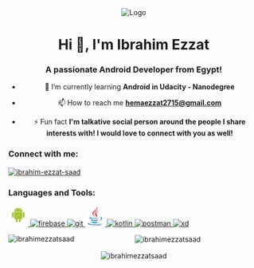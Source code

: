 
<div align="center">
    <img src="https://f8n-production.s3.amazonaws.com/creators/profile/glf3qn30u-fnd-bg-man-outta-time-gif-l57y99.gif" alt="Logo" width="100%" height="400" />
  </a>



<h1 align="center">Hi 👋, I'm Ibrahim Ezzat</h1>  
<h3 align="center">A passionate Android Developer from Egypt!</h3>  
  
  
- 🌱 I’m currently learning **Android in Udacity - Nanodegree**  
  
- 📫 How to reach me **hemaezzat2715@gmail.com**  
  
- ⚡ Fun fact **I'm talkative social person around the people I share interests with! I would love to connect with you as well!**  
  
<h3 align="left">Connect with me:</h3>  
<p align="left">  
<a href="https://linkedin.com/in/ibrahim-ezzat-saad" target="blank"><img align="center" src="https://raw.githubusercontent.com/rahuldkjain/github-profile-readme-generator/master/src/images/icons/Social/linked-in-alt.svg" alt="ibrahim-ezzat-saad" height="30" width="40" /></a>  
</p>  
  
<h3 align="left">Languages and Tools:</h3>  
<p align="left"> <a href="https://developer.android.com" target="_blank" rel="noreferrer"> <img src="https://raw.githubusercontent.com/devicons/devicon/master/icons/android/android-original-wordmark.svg" alt="android" width="40" height="40"/> </a> <a href="https://firebase.google.com/" target="_blank" rel="noreferrer"> <img src="https://www.vectorlogo.zone/logos/firebase/firebase-icon.svg" alt="firebase" width="40" height="40"/> </a> <a href="https://git-scm.com/" target="_blank" rel="noreferrer"> <img src="https://www.vectorlogo.zone/logos/git-scm/git-scm-icon.svg" alt="git" width="40" height="40"/> </a> <a href="https://www.java.com" target="_blank" rel="noreferrer"> <img src="https://raw.githubusercontent.com/devicons/devicon/master/icons/java/java-original.svg" alt="java" width="40" height="40"/> </a> <a href="https://kotlinlang.org" target="_blank" rel="noreferrer"> <img src="https://www.vectorlogo.zone/logos/kotlinlang/kotlinlang-icon.svg" alt="kotlin" width="40" height="40"/> </a> <a href="https://postman.com" target="_blank" rel="noreferrer"> <img src="https://www.vectorlogo.zone/logos/getpostman/getpostman-icon.svg" alt="postman" width="40" height="40"/> </a> <a href="https://www.adobe.com/products/xd.html" target="_blank" rel="noreferrer"> <img src="https://cdn.worldvectorlogo.com/logos/adobe-xd.svg" alt="xd" width="40" height="40"/> </a> </p>  
  
<p><img align="left" src="https://github-readme-stats.vercel.app/api/top-langs?username=ibrahimezzatsaad&show_icons=true&locale=en&layout=compact" alt="ibrahimezzatsaad" /></p>  
  
<p>&nbsp;<img align="center" src="https://github-readme-stats.vercel.app/api?username=ibrahimezzatsaad&show_icons=true&locale=en" alt="ibrahimezzatsaad" /></p>  
  
<p><img align="center" src="https://github-readme-streak-stats.herokuapp.com/?user=ibrahimezzatsaad&" alt="ibrahimezzatsaad" /></p>
